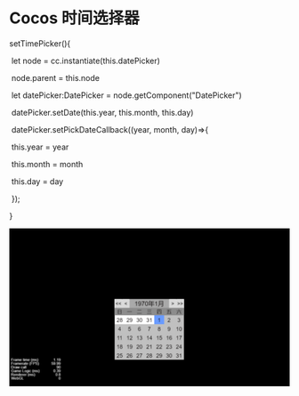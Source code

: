 # Cocos 时间选择器
setTimePicker(){

​    let node = cc.instantiate(this.datePicker)

​    node.parent = this.node

​    let datePicker:DatePicker = node.getComponent("DatePicker")

​    datePicker.setDate(this.year, this.month, this.day)

​    datePicker.setPickDateCallback((year, month, day)=>{

​      this.year = year

​      this.month = month

​      this.day = day

​    });

  }

![TimePicker](.\TimePicker.png)